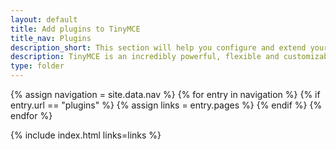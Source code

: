 ```yaml
---
layout: default
title: Add plugins to TinyMCE
title_nav: Plugins
description_short: This section will help you configure and extend your editor instance.
description: TinyMCE is an incredibly powerful, flexible and customizable rich text editor. This section will help you configure and extend your editor instance.
type: folder
---
```


{% assign navigation = site.data.nav %}
{% for entry in navigation %}
  {% if entry.url == "plugins" %}
    {% assign links = entry.pages %}
  {% endif %}
{% endfor %}

{% include index.html links=links %}

